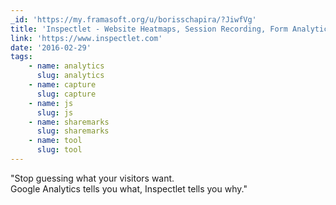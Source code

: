 ```yaml
---
_id: 'https://my.framasoft.org/u/borisschapira/?JiwfVg'
title: 'Inspectlet - Website Heatmaps, Session Recording, Form Analytics'
link: 'https://www.inspectlet.com'
date: '2016-02-29'
tags:
    - name: analytics
      slug: analytics
    - name: capture
      slug: capture
    - name: js
      slug: js
    - name: sharemarks
      slug: sharemarks
    - name: tool
      slug: tool
---
```


<div class="markdown"><p>&quot;Stop guessing what your visitors want.<br />
Google Analytics tells you what, Inspectlet tells you why.&quot;
</p></div>
